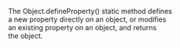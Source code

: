The Object.defineProperty() static method defines  
a new property directly on an object, or modifies  
an existing property on an object, and returns  
the object.  
